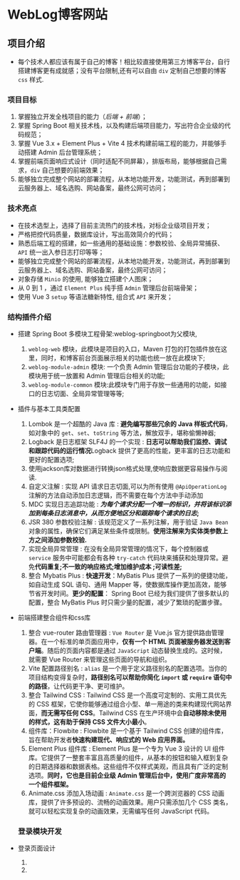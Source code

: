 # WebLog博客网站

## 项目介绍

-   每个技术人都应该有属于自己的博客！相比较直接使用第三方博客平台，自行搭建博客更有成就感；没有平台限制,还有可以自由 `div` 定制自己想要的博客 `css` 样式.

### 项目目标

1. 掌握独立开发全栈项目的能力（*后端 + 前端*）；
2. 掌握 Spring Boot 相关技术栈，以及构建后端项目能力，写出符合企业级的代码规范；
3. 掌握 Vue 3.x + Element Plus + Vite 4 技术构建前端工程的能力，并能够手动搭建 Admin 后台管理系统；
4. 掌握前端页面响应式设计（同时适配不同屏幕），排版布局，能够根据自己需求，`div` 自己想要的前端效果；
5. 能够独立完成整个网站的部署流程，从本地功能开发，功能测试，再到部署到云服务器上、域名选购、网站备案，最终公网可访问；

### 技术亮点

- 在技术选型上，选择了目前主流热门的技术栈，对标企业级项目开发；
- 严格把控代码质量，数据库设计，写出高效简介的代码；
- 熟悉后端工程的搭建，如一些通用的基础设施：参数校验、全局异常捕获、`API` 统一出入参日志打印等等；
- 能够独立完成整个网站的部署流程，从本地功能开发，功能测试，再到部署到云服务器上、域名选购、网站备案，最终公网可访问；
- 对象存储 `Minio` 的使用, 能够独立搭建个人图床；
- 从 0 到 1 ，通过 `Element Plus` 纯手搭 `Admin` 管理后台前端骨架；
- 使用 Vue 3 `setup` 等语法糖新特性, 组合式 `API` 来开发；

### 结构插件介绍

- 搭建 Spring Boot 多模块工程骨架:weblog-springboot为父模块,
  1. `weblog-web` 模块，此模块是项目的入口，Maven 打包的打包插件放在这里，同时，和博客前台页面展示相关的功能也统一放在此模块下;
  2. `weblog-module-admin` 模块: 一个负责 Admin 管理后台功能的子模块，此模块用于统一放置和 Admin 管理后台相关的功能;
  3. `weblog-module-common` 模块:此模块专门用于存放一些通用的功能，如接口的日志切面、全局异常管理等等;
  
- 插件与基本工具类配置
  1. Lombok 是一个超酷的 Java 库 : **避免编写那些冗余的 Java 样板式代码**，如对象中的 `get`、`set`、`toString` 等方法，解放双手，堪称偷懒神器;
  2. Logback 是日志框架 SLF4J 的一个实现 : **日志可以帮助我们监控、调试和跟踪代码的运行情况**Logback 提供了更高的性能，更丰富的日志功能和更好的配置选项;
  3. 使用jackson库对数据进行转换json格式处理,使响应数据更容易操作与阅读.
  4. 自定义注解 : 实现 API 请求日志切面,可以为所有使用 `@ApiOperationLog` 注解的方法自动添加日志逻辑，而不需要在每个方法中手动添加
  5. MDC 实现日志追踪功能 : ***为每个请求分配一个唯一的标识，并将该标识添加到每条日志消息中，从而方便地区分和跟踪每个请求的日志*;**
  6. JSR 380 参数校验注解 : 该规范定义了一系列注解，用于验证 `Java Bean` 对象的属性，确保它们满足某些条件或限制。**使用注解来为实体类参数上方之间添加参数校验.**
  7. 实现全局异常管理 : 在没有全局异常管理的情况下，每个控制器或 `service` 服务中可能都会有各种 `try-catch` 代码块来捕获和处理异常。避免**代码重复;不一致的响应格式;增加维护成本 ;可读性差;**
  8. 整合 Mybatis Plus : **快速开发**：MyBatis Plus 提供了一系列的便捷功能，如自动生成 SQL 语句、通用 Mapper 等，使数据库操作更加高效，能够节省开发时间。**更少的配置**： Spring Boot 已经为我们提供了很多默认的配置，整合 MyBatis Plus 时只需少量的配置，减少了繁琐的配置步骤。
  
- 前端搭建整合组件和css库

  1. 整合 vue-router 路由管理器 :  `Vue Router` 是 Vue.js 官方提供路由管理器。在一个标准的单页面应用中，**仅有一个 HTML 页面被服务器发送到客户端**。随后的页面内容都是通过 `JavaScript` 动态替换生成的。这时候，就需要 Vue Router 来管理这些页面的导航和组织。
  2. Vite 配置路径别名 : `alias` 是一个用于定义路径别名的配置选项。当你的项目结构变得复杂时，**路径别名可以帮助你简化 `import` 或 `require` 语句中的路径**，让代码更干净、更可维护。
  3. 整合 Tailwind CSS : Tailwind CSS 是一个高度可定制的、实用工具优先的 CSS 框架，它使你能够通过组合小型、单一用途的类来构建现代网站界面，**而无需写任何 CSS**。Tailwind CSS 在生产环境中会**自动移除未使用的样式，这有助于保持 CSS 文件大小最小**。
  4. 组件库：Flowbite : Flowbite 是一个基于 Tailwind CSS 创建的组件库，旨在帮助开发者**快速构建现代、响应式的 Web 应用界面。**
  5. Element Plus 组件库 : Element Plus 是一个专为 Vue 3 设计的 UI 组件库。它提供了一整套丰富且高质量的组件，从基本的按钮和输入框到复杂的日期选择器和数据表格。这些组件不仅样式美观，而且具有广泛的定制选项。**同时，它也是目前企业级 Admin 管理后台中，使用广度非常高的一个组件框架。**
  6. Animate.css 添加入场动画 : `Animate.css` 是一个跨浏览器的 CSS 动画库，提供了许多预设的、流畅的动画效果。用户只需添加几个 CSS 类名，就可以轻松实现复杂的动画效果，无需编写任何 JavaScript 代码。

  ### 登录模块开发

- 登录页面设计

  1. 
  2. 
